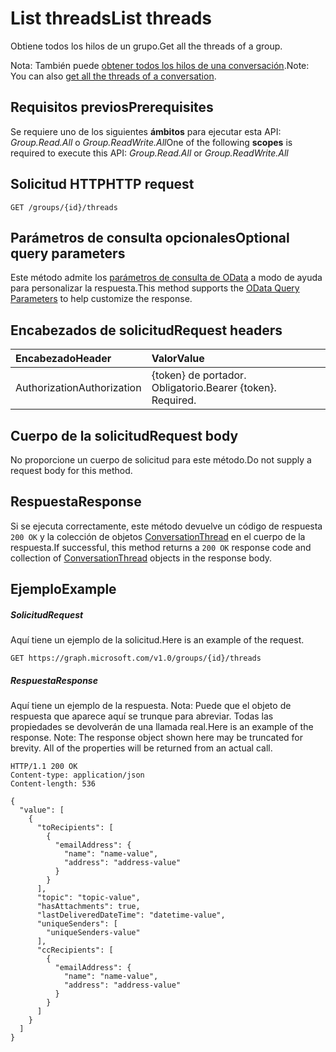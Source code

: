 # <a name="list-threads"></a><span data-ttu-id="e6a4b-101">List threads</span><span class="sxs-lookup"><span data-stu-id="e6a4b-101">List threads</span></span>

<span data-ttu-id="e6a4b-102">Obtiene todos los hilos de un grupo.</span><span class="sxs-lookup"><span data-stu-id="e6a4b-102">Get all the threads of a group.</span></span>

<span data-ttu-id="e6a4b-103">Nota: También puede [obtener todos los hilos de una conversación](conversation_list_threads.md).</span><span class="sxs-lookup"><span data-stu-id="e6a4b-103">Note: You can also [get all the threads of a conversation](conversation_list_threads.md).</span></span>

## <a name="prerequisites"></a><span data-ttu-id="e6a4b-104">Requisitos previos</span><span class="sxs-lookup"><span data-stu-id="e6a4b-104">Prerequisites</span></span>
<span data-ttu-id="e6a4b-105">Se requiere uno de los siguientes **ámbitos** para ejecutar esta API:  *Group.Read.All* o *Group.ReadWrite.All*</span><span class="sxs-lookup"><span data-stu-id="e6a4b-105">One of the following **scopes** is required to execute this API: *Group.Read.All* or *Group.ReadWrite.All*</span></span>
## <a name="http-request"></a><span data-ttu-id="e6a4b-106">Solicitud HTTP</span><span class="sxs-lookup"><span data-stu-id="e6a4b-106">HTTP request</span></span>
<!-- { "blockType": "ignored" } -->
```http
GET /groups/{id}/threads
```
## <a name="optional-query-parameters"></a><span data-ttu-id="e6a4b-107">Parámetros de consulta opcionales</span><span class="sxs-lookup"><span data-stu-id="e6a4b-107">Optional query parameters</span></span>
<span data-ttu-id="e6a4b-108">Este método admite los [parámetros de consulta de OData](http://developer.microsoft.com/en-us/graph/docs/overview/query_parameters) a modo de ayuda para personalizar la respuesta.</span><span class="sxs-lookup"><span data-stu-id="e6a4b-108">This method supports the [OData Query Parameters](http://developer.microsoft.com/en-us/graph/docs/overview/query_parameters) to help customize the response.</span></span>
## <a name="request-headers"></a><span data-ttu-id="e6a4b-109">Encabezados de solicitud</span><span class="sxs-lookup"><span data-stu-id="e6a4b-109">Request headers</span></span>
| <span data-ttu-id="e6a4b-110">Encabezado</span><span class="sxs-lookup"><span data-stu-id="e6a4b-110">Header</span></span>       | <span data-ttu-id="e6a4b-111">Valor</span><span class="sxs-lookup"><span data-stu-id="e6a4b-111">Value</span></span> |
|:---------------|:--------|
| <span data-ttu-id="e6a4b-112">Authorization</span><span class="sxs-lookup"><span data-stu-id="e6a4b-112">Authorization</span></span>  | <span data-ttu-id="e6a4b-p101">{token} de portador. Obligatorio.</span><span class="sxs-lookup"><span data-stu-id="e6a4b-p101">Bearer {token}. Required.</span></span>  |

## <a name="request-body"></a><span data-ttu-id="e6a4b-115">Cuerpo de la solicitud</span><span class="sxs-lookup"><span data-stu-id="e6a4b-115">Request body</span></span>
<span data-ttu-id="e6a4b-116">No proporcione un cuerpo de solicitud para este método.</span><span class="sxs-lookup"><span data-stu-id="e6a4b-116">Do not supply a request body for this method.</span></span>

## <a name="response"></a><span data-ttu-id="e6a4b-117">Respuesta</span><span class="sxs-lookup"><span data-stu-id="e6a4b-117">Response</span></span>

<span data-ttu-id="e6a4b-118">Si se ejecuta correctamente, este método devuelve un código de respuesta `200 OK` y la colección de objetos [ConversationThread](../resources/conversationthread.md) en el cuerpo de la respuesta.</span><span class="sxs-lookup"><span data-stu-id="e6a4b-118">If successful, this method returns a `200 OK` response code and collection of [ConversationThread](../resources/conversationthread.md) objects in the response body.</span></span>
## <a name="example"></a><span data-ttu-id="e6a4b-119">Ejemplo</span><span class="sxs-lookup"><span data-stu-id="e6a4b-119">Example</span></span>
##### <a name="request"></a><span data-ttu-id="e6a4b-120">Solicitud</span><span class="sxs-lookup"><span data-stu-id="e6a4b-120">Request</span></span>
<span data-ttu-id="e6a4b-121">Aquí tiene un ejemplo de la solicitud.</span><span class="sxs-lookup"><span data-stu-id="e6a4b-121">Here is an example of the request.</span></span>
<!-- {
  "blockType": "request",
  "name": "get_threads"
}-->
```http
GET https://graph.microsoft.com/v1.0/groups/{id}/threads
```
##### <a name="response"></a><span data-ttu-id="e6a4b-122">Respuesta</span><span class="sxs-lookup"><span data-stu-id="e6a4b-122">Response</span></span>
<span data-ttu-id="e6a4b-p102">Aquí tiene un ejemplo de la respuesta. Nota: Puede que el objeto de respuesta que aparece aquí se trunque para abreviar. Todas las propiedades se devolverán de una llamada real.</span><span class="sxs-lookup"><span data-stu-id="e6a4b-p102">Here is an example of the response. Note: The response object shown here may be truncated for brevity. All of the properties will be returned from an actual call.</span></span>
<!-- {
  "blockType": "response",
  "truncated": true,
  "@odata.type": "microsoft.graph.conversationThread",
  "isCollection": true
} -->
```http
HTTP/1.1 200 OK
Content-type: application/json
Content-length: 536

{
  "value": [
    {
      "toRecipients": [
        {
          "emailAddress": {
            "name": "name-value",
            "address": "address-value"
          }
        }
      ],
      "topic": "topic-value",
      "hasAttachments": true,
      "lastDeliveredDateTime": "datetime-value",
      "uniqueSenders": [
        "uniqueSenders-value"
      ],
      "ccRecipients": [
        {
          "emailAddress": {
            "name": "name-value",
            "address": "address-value"
          }
        }
      ]
    }
  ]
}
```

<!-- uuid: 8fcb5dbc-d5aa-4681-8e31-b001d5168d79
2015-10-25 14:57:30 UTC -->
<!-- {
  "type": "#page.annotation",
  "description": "List threads",
  "keywords": "",
  "section": "documentation",
  "tocPath": ""
}-->
